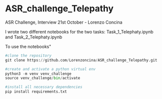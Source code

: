 # ASR_challenge_Telepathy
ASR Challenge, Interview 21st October - Lorenzo Concina

I wrote two different notebooks for the two tasks: Task_1_Telephaty.ipynb and Task_2_Telephaty.ipynb

To use the notebooks"
```python
#clone the repository
git clone https://github.com/Lorenzoncina/ASR_challenge_Telepathy.git

#create and activate a python virtual env
python3 -m venv venv_challenge
source venv_challenge/bin/activate

#install all necessary dependencies
pip install requirements.txt
```

